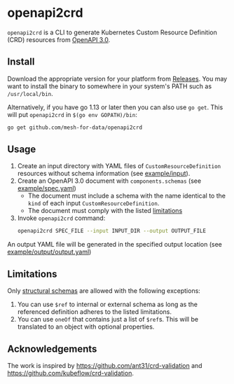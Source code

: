 # openapi2crd

`openapi2crd` is a CLI to generate Kubernetes Custom Resource Definition (CRD) resources from [OpenAPI 3.0](https://www.openapis.org/).

## Install

Download the appropriate version for your platform from [Releases](https://github.com/mesh-for-data/openapi2crd/releases/latest). You may want to install the binary to somewhere in your system's PATH such as `/usr/local/bin`.

Alternatively, if you have go 1.13 or later then you can also use `go get`. This will put `openapi2crd` in `$(go env GOPATH)/bin`:

```bash
go get github.com/mesh-for-data/openapi2crd
```

## Usage

1. Create an input directory with YAML files of `CustomResourceDefinition` resources without schema information (see [example/input](example/input)).
1. Create an OpenAPI 3.0 document with `components.schemas` (see [example/spec.yaml](example/spec.yaml))
    * The document must include a schema with the name identical to the `kind` of each input `CustomResourceDefinition`. 
    * The document must comply with the listed [limitations](#limitations)
1. Invoke `openapi2crd` command:
    ```bash
    openapi2crd SPEC_FILE --input INPUT_DIR --output OUTPUT_FILE
    ```

An output YAML file will be generated in the specified output location (see [example/output/output.yaml](example/output/output.yaml))

## Limitations

Only [structural schemas](https://kubernetes.io/docs/tasks/extend-kubernetes/custom-resources/custom-resource-definitions/#specifying-a-structural-schema) are allowed with the following exceptions:

1. You can use `$ref` to internal or external schema as long as the referenced definition adheres to the listed limitations.
1. You can use `oneOf` that contains just a list of `$ref`s. This will be translated to an object with optional properties.

## Acknowledgements

The work is inspired by https://github.com/ant31/crd-validation and https://github.com/kubeflow/crd-validation.
